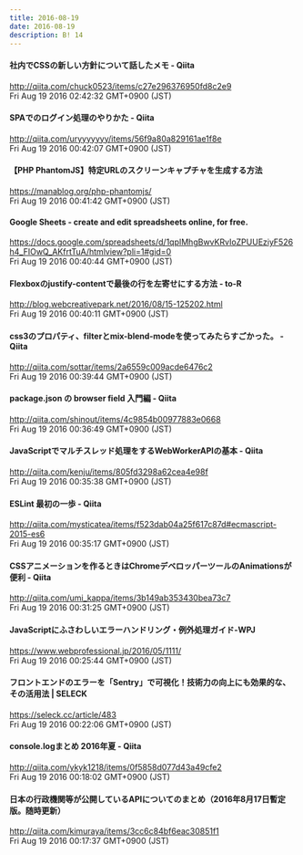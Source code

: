 ```yaml
---
title: 2016-08-19
date: 2016-08-19
description: B! 14
---
```


#### 社内でCSSの新しい方針について話したメモ - Qiita
http://qiita.com/chuck0523/items/c27e296376950fd8c2e9<br>
Fri Aug 19 2016 02:42:32 GMT+0900 (JST)<br>


#### SPAでのログイン処理のやりかた - Qiita
http://qiita.com/uryyyyyyy/items/56f9a80a829161ae1f8e<br>
Fri Aug 19 2016 00:42:07 GMT+0900 (JST)<br>


#### 【PHP PhantomJS】特定URLのスクリーンキャプチャを生成する方法
https://manablog.org/php-phantomjs/<br>
Fri Aug 19 2016 00:41:42 GMT+0900 (JST)<br>


#### Google Sheets - create and edit spreadsheets online, for free.
https://docs.google.com/spreadsheets/d/1qpIMhgBwvKRvIoZPUUEziyF526h4_FIOwQ_AKfrtTuA/htmlview?pli=1#gid=0<br>
Fri Aug 19 2016 00:40:44 GMT+0900 (JST)<br>


#### Flexboxのjustify-contentで最後の行を左寄せにする方法 - to-R
http://blog.webcreativepark.net/2016/08/15-125202.html<br>
Fri Aug 19 2016 00:40:11 GMT+0900 (JST)<br>


#### css3のプロパティ、filterとmix-blend-modeを使ってみたらすごかった。 - Qiita
http://qiita.com/sottar/items/2a6559c009acde6476c2<br>
Fri Aug 19 2016 00:39:44 GMT+0900 (JST)<br>


#### package.json の browser field 入門編 - Qiita
http://qiita.com/shinout/items/4c9854b00977883e0668<br>
Fri Aug 19 2016 00:36:49 GMT+0900 (JST)<br>


#### JavaScriptでマルチスレッド処理をするWebWorkerAPIの基本 - Qiita
http://qiita.com/kenju/items/805fd3298a62cea4e98f<br>
Fri Aug 19 2016 00:35:38 GMT+0900 (JST)<br>


#### ESLint 最初の一歩 - Qiita
http://qiita.com/mysticatea/items/f523dab04a25f617c87d#ecmascript-2015-es6<br>
Fri Aug 19 2016 00:35:17 GMT+0900 (JST)<br>


#### CSSアニメーションを作るときはChromeデベロッパーツールのAnimationsが便利 - Qiita
http://qiita.com/umi_kappa/items/3b149ab353430bea73c7<br>
Fri Aug 19 2016 00:31:25 GMT+0900 (JST)<br>


#### JavaScriptにふさわしいエラーハンドリング・例外処理ガイド-WPJ
https://www.webprofessional.jp/2016/05/1111/<br>
Fri Aug 19 2016 00:25:44 GMT+0900 (JST)<br>


#### フロントエンドのエラーを「Sentry」で可視化！技術力の向上にも効果的な、その活用法 | SELECK
https://seleck.cc/article/483<br>
Fri Aug 19 2016 00:22:06 GMT+0900 (JST)<br>


#### console.logまとめ 2016年夏 - Qiita
http://qiita.com/ykyk1218/items/0f5858d077d43a49cfe2<br>
Fri Aug 19 2016 00:18:02 GMT+0900 (JST)<br>


#### 日本の行政機関等が公開しているAPIについてのまとめ（2016年8月17日暫定版。随時更新）
http://qiita.com/kimuraya/items/3cc6c84bf6eac30851f1<br>
Fri Aug 19 2016 00:17:37 GMT+0900 (JST)<br>



